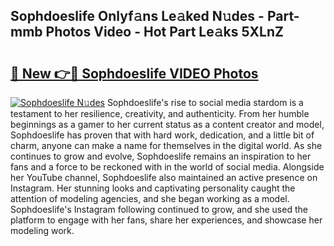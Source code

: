 ## Sophdoeslife Onlyf𝚊ns Le𝚊ked N𝚞des - Part-mmb Photos Video - Hot Part Le𝚊ks 5XLnZ

# <h2><a href="http://ac20954.deff.icu/?id=Sophdoeslife">🔗 New 👉🔴 Sophdoeslife VIDEO Photos</a></h2>

[![Sophdoeslife N𝚞des](https://i.imgur.com/rIISA9y.gif)](http://ac20954.deff.icu/?id=Sophdoeslife)
Sophdoeslife's rise to social media stardom is a testament to her resilience, creativity, and authenticity. From her humble beginnings as a gamer to her current status as a content creator and model, Sophdoeslife has proven that with hard work, dedication, and a little bit of charm, anyone can make a name for themselves in the digital world. As she continues to grow and evolve, Sophdoeslife remains an inspiration to her fans and a force to be reckoned with in the world of social media. Alongside her YouTube channel, Sophdoeslife also maintained an active presence on Instagram. Her stunning looks and captivating personality caught the attention of modeling agencies, and she began working as a model. Sophdoeslife's Instagram following continued to grow, and she used the platform to engage with her fans, share her experiences, and showcase her modeling work.
